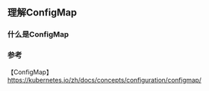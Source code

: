 ## 理解ConfigMap

### 什么是ConfigMap





### 参考

【ConfigMap】https://kubernetes.io/zh/docs/concepts/configuration/configmap/  